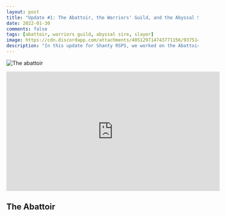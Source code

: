```yaml
---
layout: post
title: "Update #1: The Abattoir, the Warriors' Guild, and the Abyssal Sire"
date: 2022-01-30
comments: false
tags: [abattoir, warriors guild, abyssal sire, slayer]
image: https://cdn.discordapp.com/attachments/405129714743771156/937514356567056454/unknown.png
description: "In this update for Shanty RSPS, we worked on the Abattoir, the Warriors' Guild, and the Abyssal Sire."
---
```


![The abattoir](https://cdn.discordapp.com/attachments/405129714743771156/937514356567056454/unknown.png)
<iframe width="560" height="315" src="https://youtu.be/qM0yOiMz1aU" frameborder="0" allowfullscreen></iframe>



## The Abattoir
